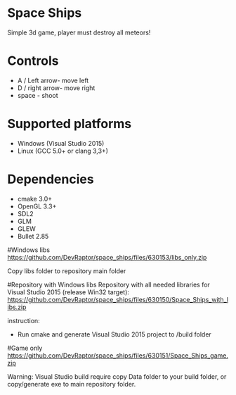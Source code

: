 # Space Ships
Simple 3d game, player must destroy all meteors!

# Controls
- A / Left arrow- move left
- D / right arrow- move right
- space - shoot

# Supported platforms
- Windows (Visual Studio 2015) 
- Linux (GCC 5.0+ or clang 3,3+)

# Dependencies
- cmake 3.0+
- OpenGL 3.3+
- SDL2
- GLM
- GLEW
- Bullet 2.85

#Windows libs
https://github.com/DevRaptor/space_ships/files/630153/libs_only.zip

Copy libs folder to repository main folder

#Repository with Windows libs
Repository with all needed libraries for Visual Studio 2015 (release Win32 target):
https://github.com/DevRaptor/space_ships/files/630150/Space_Ships_with_libs.zip

instruction:
-  Run cmake and generate Visual Studio 2015 project to /build folder

#Game only
https://github.com/DevRaptor/space_ships/files/630151/Space_Ships_game.zip

Warning: Visual Studio build require copy Data folder to your build folder, or copy/generate exe to main repository folder.
